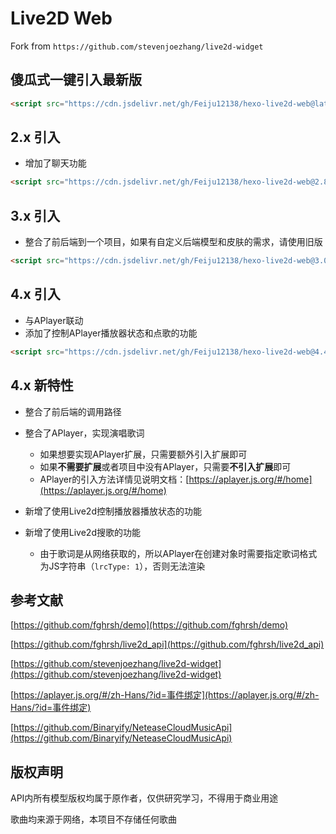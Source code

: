 
# Live2D Web

Fork from `https://github.com/stevenjoezhang/live2d-widget`

## 傻瓜式一键引入最新版

``` html
<script src="https://cdn.jsdelivr.net/gh/Feiju12138/hexo-live2d-web@latest/autoload.js"></script>
```

## 2.x 引入

- 增加了聊天功能

``` html
<script src="https://cdn.jsdelivr.net/gh/Feiju12138/hexo-live2d-web@2.8/autoload.js"></script>
```

## 3.x 引入

- 整合了前后端到一个项目，如果有自定义后端模型和皮肤的需求，请使用旧版

``` html
<script src="https://cdn.jsdelivr.net/gh/Feiju12138/hexo-live2d-web@3.0/autoload.js"></script>
```

## 4.x 引入

- 与APlayer联动
- 添加了控制APlayer播放器状态和点歌的功能

``` html
<script src="https://cdn.jsdelivr.net/gh/Feiju12138/hexo-live2d-web@4.4/autoload.js"></script>
```

## 4.x 新特性

- 整合了前后端的调用路径

- 整合了APlayer，实现演唱歌词
  - 如果想要实现APlayer扩展，只需要额外引入扩展即可
  - 如果**不需要扩展**或者项目中没有APlayer，只需要**不引入扩展**即可
  - APlayer的引入方法详情见说明文档：[https://aplayer.js.org/#/home](https://aplayer.js.org/#/home)

- 新增了使用Live2d控制播放器播放状态的功能

- 新增了使用Live2d搜歌的功能
  - 由于歌词是从网络获取的，所以APlayer在创建对象时需要指定歌词格式为JS字符串（`lrcType: 1`），否则无法渲染

## 参考文献

[https://github.com/fghrsh/demo](https://github.com/fghrsh/demo)

[https://github.com/fghrsh/live2d_api](https://github.com/fghrsh/live2d_api)

[https://github.com/stevenjoezhang/live2d-widget](https://github.com/stevenjoezhang/live2d-widget)

[https://aplayer.js.org/#/zh-Hans/?id=事件绑定](https://aplayer.js.org/#/zh-Hans/?id=事件绑定)

[https://github.com/Binaryify/NeteaseCloudMusicApi](https://github.com/Binaryify/NeteaseCloudMusicApi)

## 版权声明

API内所有模型版权均属于原作者，仅供研究学习，不得用于商业用途

歌曲均来源于网络，本项目不存储任何歌曲

